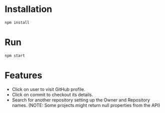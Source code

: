 # Installation
```
npm install
```

# Run
```
npm start
```
# Features

* Click on user to visit GitHub profile.
* Click on commit to checkout its details.
* Search for another repository setting up the Owner and Repository names. (NOTE: Some projects might return null properties from the API)
